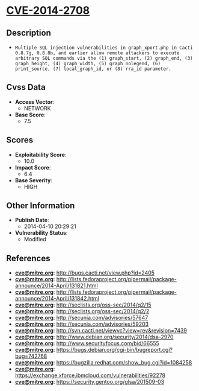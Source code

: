 
# [CVE-2014-2708](http://bugs.cacti.net/view.php?id=2405)

## Description

- `Multiple SQL injection vulnerabilities in graph_xport.php in Cacti 0.8.7g, 0.8.8b, and earlier allow remote attackers to execute arbitrary SQL commands via the (1) graph_start, (2) graph_end, (3) graph_height, (4) graph_width, (5) graph_nolegend, (6) print_source, (7) local_graph_id, or (8) rra_id parameter.`

## Cvss Data

- **Access Vector**:
  - NETWORK
- **Base Score**:
  - 7.5

## Scores

- **Exploitability Score**:
  - 10.0
- **Impact Score**:
  - 6.4
- **Base Severity**:
  - HIGH

## Other Information

- **Publish Date**:
  - 2014-04-10 20:29:21
- **Vulnerability Status**:
  - Modified

## References

- **cve@mitre.org**: http://bugs.cacti.net/view.php?id=2405
- **cve@mitre.org**: http://lists.fedoraproject.org/pipermail/package-announce/2014-April/131821.html
- **cve@mitre.org**: http://lists.fedoraproject.org/pipermail/package-announce/2014-April/131842.html
- **cve@mitre.org**: http://seclists.org/oss-sec/2014/q2/15
- **cve@mitre.org**: http://seclists.org/oss-sec/2014/q2/2
- **cve@mitre.org**: http://secunia.com/advisories/57647
- **cve@mitre.org**: http://secunia.com/advisories/59203
- **cve@mitre.org**: http://svn.cacti.net/viewvc?view=rev&revision=7439
- **cve@mitre.org**: http://www.debian.org/security/2014/dsa-2970
- **cve@mitre.org**: http://www.securityfocus.com/bid/66555
- **cve@mitre.org**: https://bugs.debian.org/cgi-bin/bugreport.cgi?bug=742768
- **cve@mitre.org**: https://bugzilla.redhat.com/show_bug.cgi?id=1084258
- **cve@mitre.org**: https://exchange.xforce.ibmcloud.com/vulnerabilities/92278
- **cve@mitre.org**: https://security.gentoo.org/glsa/201509-03
